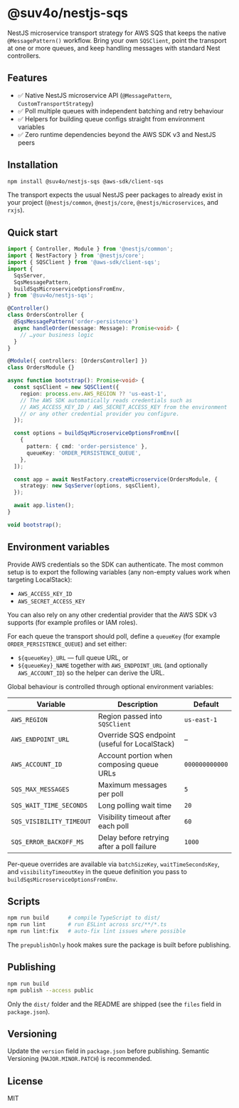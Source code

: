 # @suv4o/nestjs-sqs

NestJS microservice transport strategy for AWS SQS that keeps the native `@MessagePattern()` workflow. Bring your own `SQSClient`, point the transport at one or more queues, and keep handling messages with standard Nest controllers.

## Features

- ✅ Native NestJS microservice API (`@MessagePattern`, `CustomTransportStrategy`)
- ✅ Poll multiple queues with independent batching and retry behaviour
- ✅ Helpers for building queue configs straight from environment variables
- ✅ Zero runtime dependencies beyond the AWS SDK v3 and NestJS peers

## Installation

```bash
npm install @suv4o/nestjs-sqs @aws-sdk/client-sqs
```

The transport expects the usual NestJS peer packages to already exist in your project (`@nestjs/common`, `@nestjs/core`, `@nestjs/microservices`, and `rxjs`).

## Quick start

```ts
import { Controller, Module } from '@nestjs/common';
import { NestFactory } from '@nestjs/core';
import { SQSClient } from '@aws-sdk/client-sqs';
import {
  SqsServer,
  SqsMessagePattern,
  buildSqsMicroserviceOptionsFromEnv,
} from '@suv4o/nestjs-sqs';

@Controller()
class OrdersController {
  @SqsMessagePattern('order-persistence')
  async handleOrder(message: Message): Promise<void> {
    // …your business logic
  }
}

@Module({ controllers: [OrdersController] })
class OrdersModule {}

async function bootstrap(): Promise<void> {
  const sqsClient = new SQSClient({
    region: process.env.AWS_REGION ?? 'us-east-1',
    // The AWS SDK automatically reads credentials such as
    // AWS_ACCESS_KEY_ID / AWS_SECRET_ACCESS_KEY from the environment
    // or any other credential provider you configure.
  });

  const options = buildSqsMicroserviceOptionsFromEnv([
    {
      pattern: { cmd: 'order-persistence' },
      queueKey: 'ORDER_PERSISTENCE_QUEUE',
    },
  ]);

  const app = await NestFactory.createMicroservice(OrdersModule, {
    strategy: new SqsServer(options, sqsClient),
  });

  await app.listen();
}

void bootstrap();
```

## Environment variables

Provide AWS credentials so the SDK can authenticate. The most common setup is to export the following variables (any non-empty values work when targeting LocalStack):

- `AWS_ACCESS_KEY_ID`
- `AWS_SECRET_ACCESS_KEY`

You can also rely on any other credential provider that the AWS SDK v3 supports (for example profiles or IAM roles).

For each queue the transport should poll, define a `queueKey` (for example `ORDER_PERSISTENCE_QUEUE`) and set either:

- `${queueKey}_URL` — full queue URL, or
- `${queueKey}_NAME` together with `AWS_ENDPOINT_URL` (and optionally `AWS_ACCOUNT_ID`) so the helper can derive the URL.

Global behaviour is controlled through optional environment variables:

| Variable                 | Description                                   | Default        |
| ------------------------ | --------------------------------------------- | -------------- |
| `AWS_REGION`             | Region passed into `SQSClient`                | `us-east-1`    |
| `AWS_ENDPOINT_URL`       | Override SQS endpoint (useful for LocalStack) | –              |
| `AWS_ACCOUNT_ID`         | Account portion when composing queue URLs     | `000000000000` |
| `SQS_MAX_MESSAGES`       | Maximum messages per poll                     | `5`            |
| `SQS_WAIT_TIME_SECONDS`  | Long polling wait time                        | `20`           |
| `SQS_VISIBILITY_TIMEOUT` | Visibility timeout after each poll            | `60`           |
| `SQS_ERROR_BACKOFF_MS`   | Delay before retrying after a poll failure    | `1000`         |

Per-queue overrides are available via `batchSizeKey`, `waitTimeSecondsKey`, and `visibilityTimeoutKey` in the queue definition you pass to `buildSqsMicroserviceOptionsFromEnv`.

## Scripts

```bash
npm run build      # compile TypeScript to dist/
npm run lint       # run ESLint across src/**/*.ts
npm run lint:fix   # auto-fix lint issues where possible
```

The `prepublishOnly` hook makes sure the package is built before publishing.

## Publishing

```bash
npm run build
npm publish --access public
```

Only the `dist/` folder and the README are shipped (see the `files` field in `package.json`).

## Versioning

Update the `version` field in `package.json` before publishing. Semantic Versioning (`MAJOR.MINOR.PATCH`) is recommended.

## License

MIT
